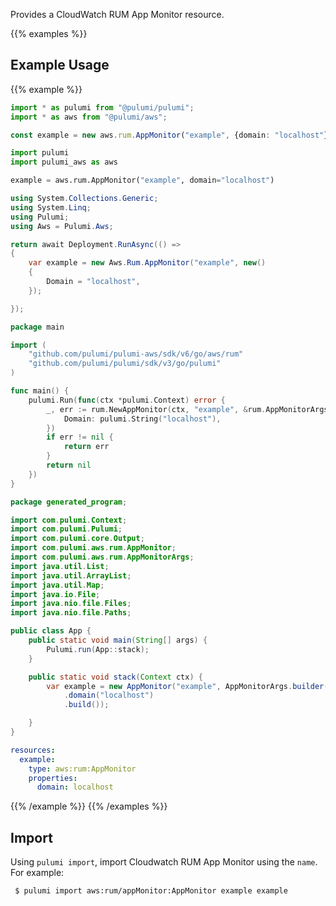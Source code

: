 Provides a CloudWatch RUM App Monitor resource.

{{% examples %}}
## Example Usage
{{% example %}}

```typescript
import * as pulumi from "@pulumi/pulumi";
import * as aws from "@pulumi/aws";

const example = new aws.rum.AppMonitor("example", {domain: "localhost"});
```
```python
import pulumi
import pulumi_aws as aws

example = aws.rum.AppMonitor("example", domain="localhost")
```
```csharp
using System.Collections.Generic;
using System.Linq;
using Pulumi;
using Aws = Pulumi.Aws;

return await Deployment.RunAsync(() => 
{
    var example = new Aws.Rum.AppMonitor("example", new()
    {
        Domain = "localhost",
    });

});
```
```go
package main

import (
	"github.com/pulumi/pulumi-aws/sdk/v6/go/aws/rum"
	"github.com/pulumi/pulumi/sdk/v3/go/pulumi"
)

func main() {
	pulumi.Run(func(ctx *pulumi.Context) error {
		_, err := rum.NewAppMonitor(ctx, "example", &rum.AppMonitorArgs{
			Domain: pulumi.String("localhost"),
		})
		if err != nil {
			return err
		}
		return nil
	})
}
```
```java
package generated_program;

import com.pulumi.Context;
import com.pulumi.Pulumi;
import com.pulumi.core.Output;
import com.pulumi.aws.rum.AppMonitor;
import com.pulumi.aws.rum.AppMonitorArgs;
import java.util.List;
import java.util.ArrayList;
import java.util.Map;
import java.io.File;
import java.nio.file.Files;
import java.nio.file.Paths;

public class App {
    public static void main(String[] args) {
        Pulumi.run(App::stack);
    }

    public static void stack(Context ctx) {
        var example = new AppMonitor("example", AppMonitorArgs.builder()        
            .domain("localhost")
            .build());

    }
}
```
```yaml
resources:
  example:
    type: aws:rum:AppMonitor
    properties:
      domain: localhost
```
{{% /example %}}
{{% /examples %}}

## Import

Using `pulumi import`, import Cloudwatch RUM App Monitor using the `name`. For example:

```sh
 $ pulumi import aws:rum/appMonitor:AppMonitor example example
```
 